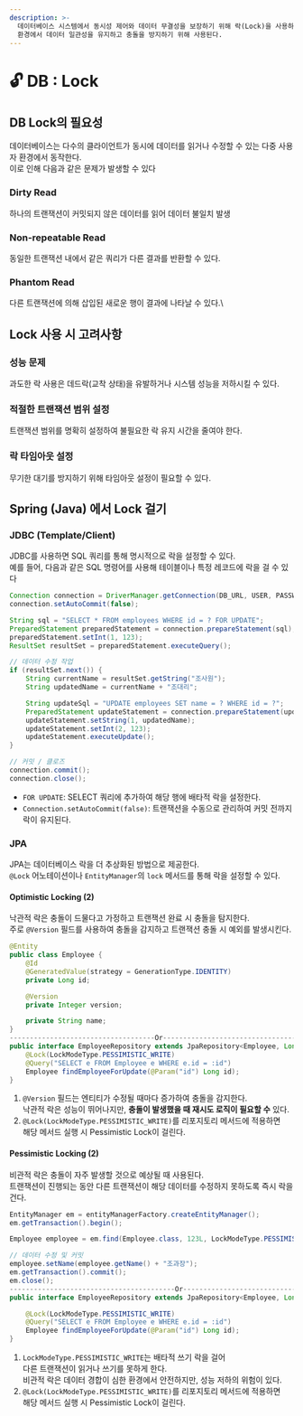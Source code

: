 ```yaml
---
description: >-
  데이터베이스 시스템에서 동시성 제어와 데이터 무결성을 보장하기 위해 락(Lock)을 사용하는 것은 매우 중요하다. DB 락은 다중 사용자
  환경에서 데이터 일관성을 유지하고 충돌을 방지하기 위해 사용된다.
---
```


# 🔓 DB : Lock

## DB Lock의 필요성

데이터베이스는 다수의 클라이언트가 동시에 데이터를 읽거나 수정할 수 있는 다중 사용자 환경에서 동작한다. \
이로 인해 다음과 같은 문제가 발생할 수 있다

### **Dirty Read**

하나의 트랜잭션이 커밋되지 않은 데이터를 읽어 데이터 불일치 발생

### **Non-repeatable Read**

동일한 트랜잭션 내에서 같은 쿼리가 다른 결과를 반환할 수 있다.

### **Phantom Read**

다른 트랜잭션에 의해 삽입된 새로운 행이 결과에 나타날 수 있다.\


## Lock 사용 시 고려사항

### **성능 문제**

과도한 락 사용은 데드락(교착 상태)을 유발하거나 시스템 성능을 저하시킬 수 있다.

### **적절한 트랜잭션 범위 설정**

트랜잭션 범위를 명확히 설정하여 불필요한 락 유지 시간을 줄여야 한다.

### **락 타임아웃 설정**

무기한 대기를 방지하기 위해 타임아웃 설정이 필요할 수 있다.



## Spring (Java) 에서 Lock 걸기

### **JDBC (Template/Client)**

JDBC를 사용하면 SQL 쿼리를 통해 명시적으로 락을 설정할 수 있다. \
예를 들어, 다음과 같은 SQL 명령어를 사용해 테이블이나 특정 레코드에 락을 걸 수 있다

```java
Connection connection = DriverManager.getConnection(DB_URL, USER, PASSWORD);
connection.setAutoCommit(false);

String sql = "SELECT * FROM employees WHERE id = ? FOR UPDATE";
PreparedStatement preparedStatement = connection.prepareStatement(sql);
preparedStatement.setInt(1, 123);
ResultSet resultSet = preparedStatement.executeQuery();

// 데이터 수정 작업
if (resultSet.next()) {
    String currentName = resultSet.getString("조사원");
    String updatedName = currentName + "조대리";

    String updateSql = "UPDATE employees SET name = ? WHERE id = ?";
    PreparedStatement updateStatement = connection.prepareStatement(updateSql);
    updateStatement.setString(1, updatedName);
    updateStatement.setInt(2, 123);
    updateStatement.executeUpdate();
}

// 커밋 / 클로즈
connection.commit();
connection.close();
```

* `FOR UPDATE`: SELECT 쿼리에 추가하여 해당 행에 배타적 락을 설정한다.
* `Connection.setAutoCommit(false)`: 트랜잭션을 수동으로 관리하여 커밋 전까지 락이 유지된다.

### **JPA**&#x20;

JPA는 데이터베이스 락을 더 추상화된 방법으로 제공한다. \
`@Lock` 어노테이션이나 `EntityManager`의 `lock` 메서드를 통해 락을 설정할 수 있다.

#### **Optimistic Locking** (2)

낙관적 락은 충돌이 드물다고 가정하고 트랜잭션 완료 시 충돌을 탐지한다. \
주로 `@Version` 필드를 사용하여 충돌을 감지하고 트랜잭션 충돌 시 예외를 발생시킨다.

```java
@Entity
public class Employee {
    @Id
    @GeneratedValue(strategy = GenerationType.IDENTITY)
    private Long id;

    @Version
    private Integer version;

    private String name;
}
------------------------------------Or---------------------------------------
public interface EmployeeRepository extends JpaRepository<Employee, Long> {
    @Lock(LockModeType.PESSIMISTIC_WRITE)
    @Query("SELECT e FROM Employee e WHERE e.id = :id")
    Employee findEmployeeForUpdate(@Param("id") Long id);
}
```

1. `@Version` 필드는 엔티티가 수정될 때마다 증가하여 충돌을 감지한다. \
   낙관적 락은 성능이 뛰어나지만, **충돌이 발생했을 때 재시도 로직이 필요할 수** 있다.
2. `@Lock(LockModeType.PESSIMISTIC_WRITE)`를 리포지토리 메서드에 적용하면 \
   해당 메서드 실행 시 Pessimistic Lock이 걸린다.

#### **Pessimistic Locking** (2)

비관적 락은 충돌이 자주 발생할 것으로 예상될 때 사용된다. \
트랜잭션이 진행되는 동안 다른 트랜잭션이 해당 데이터를 수정하지 못하도록 즉시 락을 건다.

```java
EntityManager em = entityManagerFactory.createEntityManager();
em.getTransaction().begin();

Employee employee = em.find(Employee.class, 123L, LockModeType.PESSIMISTIC_WRITE);

// 데이터 수정 및 커밋
employee.setName(employee.getName() + "조과장");
em.getTransaction().commit();
em.close();
-----------------------------------------Or-----------------------------------------
public interface EmployeeRepository extends JpaRepository<Employee, Long> {

    @Lock(LockModeType.PESSIMISTIC_WRITE)
    @Query("SELECT e FROM Employee e WHERE e.id = :id")
    Employee findEmployeeForUpdate(@Param("id") Long id);
}
```

1. `LockModeType.PESSIMISTIC_WRITE`는 배타적 쓰기 락을 걸어 \
   다른 트랜잭션이 읽거나 쓰기를 못하게 한다. \
   비관적 락은 데이터 경합이 심한 환경에서 안전하지만, 성능 저하의 위험이 있다.
2. `@Lock(LockModeType.PESSIMISTIC_WRITE)`를 리포지토리 메서드에 적용하면 \
   해당 메서드 실행 시 Pessimistic Lock이 걸린다.

